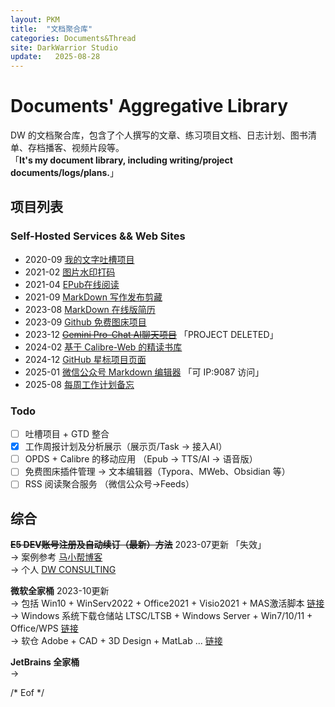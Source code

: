 ```yaml
---
layout: PKM
title:  "文档聚合库"
categories: Documents&Thread
site: DarkWarrior Studio
update:   2025-08-28
---
```


# Documents' Aggregative Library

DW 的文档聚合库，包含了个人撰写的文章、练习项目文档、日志计划、图书清单、存档播客、视频片段等。           
「__It's my document library, including writing/project documents/logs/plans.__」   

## 项目列表

### Self-Hosted Services && Web Sites  
 *  2020-09  [我的文字吐槽项目](https://darkwarrior2025.xyz/wodebibi)    
 *  2021-02  [图片水印打码](https://darkwarrior2025.xyz/picwatermark)    
 *  2021-04  [EPub在线阅读](https://darkwarrior2025.xyz/epubreader)    
 *  2021-09  [MarkDown 写作发布剪藏](https://5icruise.gitlab.io/i-cruise-news)
 *  2023-08  [MarkDown 在线版简历](https://cv-md-snowy.vercel.app/)
 *  2023-09  [Github 免费图床项目](https://picx.darkwarrior2025.xyz/)    
 *  2023-12  [~~Gemini Pro-Chat AI聊天项目~~](https://*/ "停服/归档") 「PROJECT DELETED」   
 *  2024-02  [基于 Calibre-Web 的精读书库](http://服务器IP:8083 "自费云主机搭建")    
 *  2024-12  [GitHub 星标项目页面](https://mygstar.darkwarrior2025.xyz/)
 *  2025-01  [微信公众号 Markdown 编辑器](https://mdeditor.darkwarrior2025.xyz/) 「可 IP:9087 访问」
 *  2025-08  [每周工作计划备忘](https://darkwarrior2025.xyz/task/)  

### Todo

 - [ ] 吐槽项目 + GTD 整合
 - [x] 工作周报计划及分析展示（展示页/Task → 接入AI）
 - [ ] OPDS + Calibre 的移动应用 （Epub → TTS/AI → 语音版）
 - [ ] 免费图床插件管理 → 文本编辑器（Typora、MWeb、Obsidian 等）
 - [ ] RSS 阅读聚合服务 （微信公众号→Feeds）

## 综合

**~~E5 DEV账号注册及自动续订（最新）方法~~**   2023-07更新 「失效」    
  →  案例参考 [马小帮博客](https://www.maxiaobang.com/9794.html)    
  →  个人 [DW CONSULTING](https://icruiseinfo.onmicrosoft.com)

**微软全家桶**    2023-10更新     
  →  包括 Win10 + WinServ2022 + Office2021 + Visio2021 + MAS激活脚本 [链接](https://pan.baidu.com/s/1Efb59sc94Rat78TZRZMgww?pwd=2233)    
  →  Windows 系统下载仓储站 LTSC/LTSB + Windows Server + Win7/10/11 + Office/WPS  [链接](https://hellowindows.cn/ "HelloWindowsCN")    
  →  软仓 Adobe + CAD + 3D Design + MatLab ...  [链接](https://www.ruancang.net)    

**JetBrains 全家桶**    
  →  
  

/* Eof */

